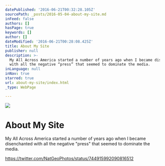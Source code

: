 ```yaml
---
datePublished: '2016-06-21T00:32:28.105Z'
sourcePath: _posts/2016-05-04-about-my-site.md
inFeed: false
authors: []
hasPage: true
keywords: []
author: []
dateModified: '2016-06-21T00:28:08.425Z'
title: About My Site
publisher: null
description: >-
  My All Across America started a number of years ago when I became disenchanted
  with all the negative “press” that seemed to dominate the media.
inLanguage: null
inNav: true
starred: true
url: about-my-site/index.html
_type: WebPage

---
```

![](https://the-grid-user-content.s3-us-west-2.amazonaws.com/240f6de0-37d3-4a2a-be3e-799a39c09164.png)

# About My Site

My All Across America started a number of years ago when I became disenchanted with all the negative "press" that seemed to dominate the media.

https://twitter.com/NatGeoPhotos/status/744915992090816512